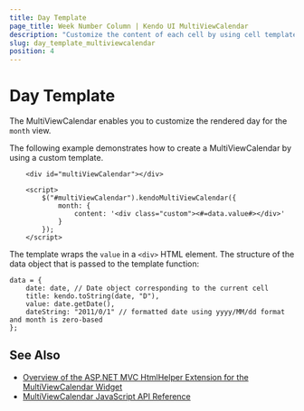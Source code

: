 ```yaml
---
title: Day Template
page_title: Week Number Column | Kendo UI MultiViewCalendar
description: "Customize the content of each cell by using cell templates when working with the Kendo UI MultiViewCalendar."
slug: day_template_multiviewcalendar
position: 4
---
```


# Day Template

The MultiViewCalendar enables you to customize the rendered day for the `month` view.

The following example demonstrates how to create a MultiViewCalendar by using a custom template.



```dojo
    <div id="multiViewCalendar"></div>

    <script>
        $("#multiViewCalendar").kendoMultiViewCalendar({
            month: {
                content: '<div class="custom"><#=data.value#></div>'
            }
        });
    </script>
```

The template wraps the `value` in a `<div>` HTML element. The structure of the data object that is passed to the template function:

    data = {
        date: date, // Date object corresponding to the current cell
        title: kendo.toString(date, "D"),
        value: date.getDate(),
        dateString: "2011/0/1" // formatted date using yyyy/MM/dd format and month is zero-based
    };

## See Also

* [Overview of the ASP.NET MVC HtmlHelper Extension for the MultiViewCalendar Widget](/aspnet-mvc/helpers/multiviewcalendar/overview)
* [MultiViewCalendar JavaScript API Reference](/api/javascript/ui/multiviewcalendar)
